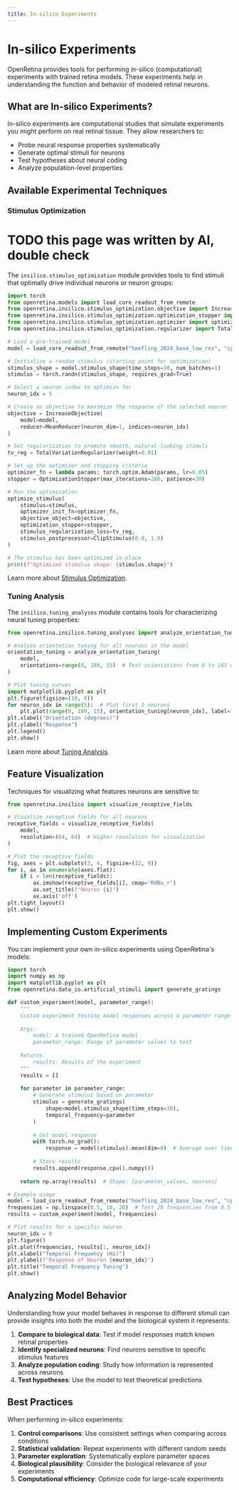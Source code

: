 ```yaml
---
title: In-silico Experiments
---
```


# In-silico Experiments

OpenRetina provides tools for performing in-silico (computational) experiments with trained retina models. These experiments help in understanding the function and behavior of modeled retinal neurons.

## What are In-silico Experiments?

In-silico experiments are computational studies that simulate experiments you might perform on real retinal tissue. They allow researchers to:

- Probe neural response properties systematically
- Generate optimal stimuli for neurons
- Test hypotheses about neural coding
- Analyze population-level properties

## Available Experimental Techniques

### Stimulus Optimization
# TODO this page was written by AI, double check
The `insilico.stimulus_optimization` module provides tools to find stimuli that optimally drive individual neurons or neuron groups:

```python
import torch
from openretina.models import load_core_readout_from_remote
from openretina.insilico.stimulus_optimization.objective import IncreaseObjective, MeanReducer
from openretina.insilico.stimulus_optimization.optimization_stopper import OptimizationStopper
from openretina.insilico.stimulus_optimization.optimizer import optimize_stimulus
from openretina.insilico.stimulus_optimization.regularizer import TotalVariationRegularizer, ClipStimulus

# Load a pre-trained model
model = load_core_readout_from_remote("hoefling_2024_base_low_res", "cpu")

# Initialize a random stimulus (starting point for optimization)
stimulus_shape = model.stimulus_shape(time_steps=30, num_batches=1)
stimulus = torch.randn(stimulus_shape, requires_grad=True)

# Select a neuron index to optimize for
neuron_idx = 5

# Create an objective to maximize the response of the selected neuron
objective = IncreaseObjective(
    model=model,
    reducer=MeanReducer(neuron_dim=1, indices=neuron_idx)
)

# Set regularization to promote smooth, natural-looking stimuli
tv_reg = TotalVariationRegularizer(weight=0.01)

# Set up the optimizer and stopping criteria
optimizer_fn = lambda params: torch.optim.Adam(params, lr=0.05)
stopper = OptimizationStopper(max_iterations=200, patience=20)

# Run the optimization
optimize_stimulus(
    stimulus=stimulus,
    optimizer_init_fn=optimizer_fn,
    objective_object=objective,
    optimization_stopper=stopper,
    stimulus_regularization_loss=tv_reg,
    stimulus_postprocessor=ClipStimulus(0.0, 1.0)
)

# The stimulus has been optimized in-place
print(f"Optimized stimulus shape: {stimulus.shape}")
```

Learn more about [Stimulus Optimization](./stimulus_optimization.md).

### Tuning Analysis

The `insilico.tuning_analyses` module contains tools for characterizing neural tuning properties:

```python
from openretina.insilico.tuning_analyses import analyze_orientation_tuning

# Analyze orientation tuning for all neurons in the model
orientation_tuning = analyze_orientation_tuning(
    model,
    orientations=range(0, 180, 15)  # Test orientations from 0 to 165 degrees
)

# Plot tuning curves
import matplotlib.pyplot as plt
plt.figure(figsize=(10, 8))
for neuron_idx in range(5):  # Plot first 5 neurons
    plt.plot(range(0, 180, 15), orientation_tuning[neuron_idx], label=f"Neuron {neuron_idx}")
plt.xlabel("Orientation (degrees)")
plt.ylabel("Response")
plt.legend()
plt.show()
```

Learn more about [Tuning Analysis](./tuning_analysis.md).

## Feature Visualization

Techniques for visualizing what features neurons are sensitive to:

```python
from openretina.insilico import visualize_receptive_fields

# Visualize receptive fields for all neurons
receptive_fields = visualize_receptive_fields(
    model,
    resolution=(64, 64)  # Higher resolution for visualization
)

# Plot the receptive fields
fig, axes = plt.subplots(3, 4, figsize=(12, 9))
for i, ax in enumerate(axes.flat):
    if i < len(receptive_fields):
        ax.imshow(receptive_fields[i], cmap='RdBu_r')
        ax.set_title(f"Neuron {i}")
        ax.axis('off')
plt.tight_layout()
plt.show()
```

## Implementing Custom Experiments

You can implement your own in-silico experiments using OpenRetina's models:

```python
import torch
import numpy as np
import matplotlib.pyplot as plt
from openretina.data_io.artificial_stimuli import generate_gratings

def custom_experiment(model, parameter_range):
    """
    Custom experiment testing model responses across a parameter range.
    
    Args:
        model: A trained OpenRetina model
        parameter_range: Range of parameter values to test
        
    Returns:
        results: Results of the experiment
    """
    results = []
    
    for parameter in parameter_range:
        # Generate stimulus based on parameter
        stimulus = generate_gratings(
            shape=model.stimulus_shape(time_steps=30),
            temporal_frequency=parameter
        )
        
        # Get model response
        with torch.no_grad():
            response = model(stimulus).mean(dim=0)  # Average over time
        
        # Store results
        results.append(response.cpu().numpy())
    
    return np.array(results)  # Shape: [parameter_values, neurons]

# Example usage
model = load_core_readout_from_remote("hoefling_2024_base_low_res", "cpu")
frequencies = np.linspace(0.5, 10, 20)  # Test 20 frequencies from 0.5 to 10 Hz
results = custom_experiment(model, frequencies)

# Plot results for a specific neuron
neuron_idx = 0
plt.figure()
plt.plot(frequencies, results[:, neuron_idx])
plt.xlabel("Temporal Frequency (Hz)")
plt.ylabel(f"Response of Neuron {neuron_idx}")
plt.title("Temporal Frequency Tuning")
plt.show()
```

## Analyzing Model Behavior

Understanding how your model behaves in response to different stimuli can provide insights into both the model and the biological system it represents:

1. **Compare to biological data**: Test if model responses match known retinal properties
2. **Identify specialized neurons**: Find neurons sensitive to specific stimulus features
3. **Analyze population coding**: Study how information is represented across neurons
4. **Test hypotheses**: Use the model to test theoretical predictions

## Best Practices

When performing in-silico experiments:

1. **Control comparisons**: Use consistent settings when comparing across conditions
2. **Statistical validation**: Repeat experiments with different random seeds
3. **Parameter exploration**: Systematically explore parameter spaces
4. **Biological plausibility**: Consider the biological relevance of your experiments
5. **Computational efficiency**: Optimize code for large-scale experiments 
